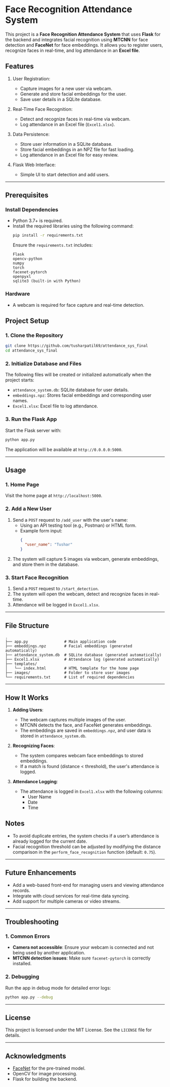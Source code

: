# Face Recognition Attendance System

This project is a **Face Recognition Attendance System** that uses **Flask** for the backend and integrates facial recognition using **MTCNN** for face detection and **FaceNet** for face embeddings. It allows you to register users, recognize faces in real-time, and log attendance in an **Excel file**.

## Features
1. User Registration:
   - Capture images for a new user via webcam.
   - Generate and store facial embeddings for the user.
   - Save user details in a SQLite database.

2. Real-Time Face Recognition:
   - Detect and recognize faces in real-time via webcam.
   - Log attendance in an Excel file (`Excel1.xlsx`).

3. Data Persistence:
   - Store user information in a SQLite database.
   - Store facial embeddings in an NPZ file for fast loading.
   - Log attendance in an Excel file for easy review.

4. Flask Web Interface:
   - Simple UI to start detection and add users.

---

## Prerequisites

### Install Dependencies
- Python 3.7+ is required.
- Install the required libraries using the following command:
  ```bash
  pip install -r requirements.txt
  ```
  Ensure the `requirements.txt` includes:
  ```plaintext
  Flask
  opencv-python
  numpy
  torch
  facenet-pytorch
  openpyxl
  sqlite3 (built-in with Python)
  ```

### Hardware
- A webcam is required for face capture and real-time detection.


## Project Setup

### 1. Clone the Repository
```bash
git clone https://github.com/tusharpatil69/attendance_sys_final
cd attendance_sys_final
```

### 2. Initialize Database and Files
The following files will be created or initialized automatically when the project starts:
- `attendance_system.db`: SQLite database for user details.
- `embeddings.npz`: Stores facial embeddings and corresponding user names.
- `Excel1.xlsx`: Excel file to log attendance.

### 3. Run the Flask App
Start the Flask server with:
```bash
python app.py
```

The application will be available at `http://0.0.0.0:5000`.

---

## Usage

### 1. Home Page
Visit the home page at `http://localhost:5000`. 

### 2. Add a New User
1. Send a `POST` request to `/add_user` with the user's name:
   - Using an API testing tool (e.g., Postman) or HTML form.
   - Example form input:
     ```json
     {
       "user_name": "Tushar"
     }
     ```
2. The system will capture 5 images via webcam, generate embeddings, and store them in the database.

### 3. Start Face Recognition
1. Send a `POST` request to `/start_detection`.
2. The system will open the webcam, detect and recognize faces in real-time.
3. Attendance will be logged in `Excel1.xlsx`.

---

## File Structure

```plaintext
.
├── app.py                # Main application code
├── embeddings.npz        # Facial embeddings (generated automatically)
├── attendance_system.db  # SQLite database (generated automatically)
├── Excel1.xlsx           # Attendance log (generated automatically)
├── templates/
│   └── index.html        # HTML template for the home page
├── images/               # Folder to store user images
└── requirements.txt      # List of required dependencies
```

---

## How It Works

1. **Adding Users**:
   - The webcam captures multiple images of the user.
   - MTCNN detects the face, and FaceNet generates embeddings.
   - The embeddings are saved in `embeddings.npz`, and user data is stored in `attendance_system.db`.

2. **Recognizing Faces**:
   - The system compares webcam face embeddings to stored embeddings.
   - If a match is found (distance < threshold), the user's attendance is logged.

3. **Attendance Logging**:
   - The attendance is logged in `Excel1.xlsx` with the following columns:
     - User Name
     - Date
     - Time



## Notes

- To avoid duplicate entries, the system checks if a user’s attendance is already logged for the current date.
- Facial recognition threshold can be adjusted by modifying the distance comparison in the `perform_face_recognition` function (default: `0.75`).

---

## Future Enhancements
- Add a web-based front-end for managing users and viewing attendance records.
- Integrate with cloud services for real-time data syncing.
- Add support for multiple cameras or video streams.

---

## Troubleshooting

### 1. Common Errors
- **Camera not accessible**:
  Ensure your webcam is connected and not being used by another application.
- **MTCNN detection issues**:
  Make sure `facenet-pytorch` is correctly installed.

### 2. Debugging
Run the app in debug mode for detailed error logs:
```bash
python app.py --debug
```

---

## License

This project is licensed under the MIT License. See the `LICENSE` file for details.

---

## Acknowledgments

- [FaceNet](https://github.com/timesler/facenet-pytorch) for the pre-trained model.
- OpenCV for image processing.
- Flask for building the backend.
